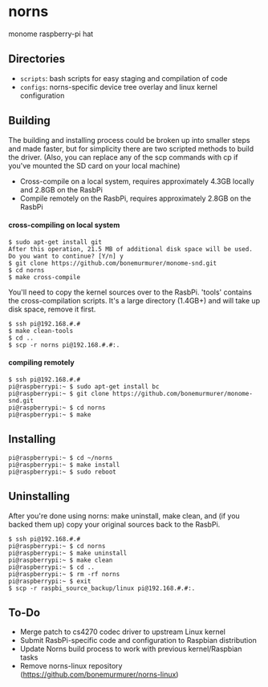 # norns

monome raspberry-pi hat

## Directories

- `scripts`: bash scripts for easy staging and compilation of code
- `configs`: norns-specific device tree overlay and linux kernel configuration

## Building
The building and installing process could be broken up into smaller
steps and made faster, but for simplicity there are two scripted
methods to build the driver.  (Also, you can replace any of the scp
commands with cp if you've mounted the SD card on your local machine)
* Cross-compile on a local system, requires approximately 4.3GB locally and
   2.8GB on the RasbPi
* Compile remotely on the RasbPi, requires approximately 2.8GB on the RasbPi

#### cross-compiling on local system
```
$ sudo apt-get install git
After this operation, 21.5 MB of additional disk space will be used.
Do you want to continue? [Y/n] y
$ git clone https://github.com/bonemurmurer/monome-snd.git
$ cd norns
$ make cross-compile
```
You'll need to copy the kernel sources over to the RasbPi. 'tools' contains
the cross-compilation scripts.  It's a large directory (1.4GB+) and will take
up disk space, remove it first.
```
$ ssh pi@192.168.#.#
$ make clean-tools
$ cd ..
$ scp -r norns pi@192.168.#.#:.
```
#### compiling remotely
```
$ ssh pi@192.168.#.#
pi@raspberrypi:~ $ sudo apt-get install bc
pi@raspberrypi:~ $ git clone https://github.com/bonemurmurer/monome-snd.git
pi@raspberrypi:~ $ cd norns
pi@raspberrypi:~ $ make
```

## Installing
```
pi@raspberrypi:~ $ cd ~/norns
pi@raspberrypi:~ $ make install
pi@raspberrypi:~ $ sudo reboot
```

## Uninstalling
After you're done using norns: make uninstall, make clean, and (if you backed
them up) copy your original sources back to the RasbPi.
```
$ ssh pi@192.168.#.#
pi@raspberrypi:~ $ cd norns
pi@raspberrypi:~ $ make uninstall
pi@raspberrypi:~ $ make clean
pi@raspberrypi:~ $ cd ..
pi@raspberrypi:~ $ rm -rf norns
pi@raspberrypi:~ $ exit
$ scp -r raspbi_source_backup/linux pi@192.168.#.#:.
```

## To-Do
* Merge patch to cs4270 codec driver to upstream Linux kernel
* Submit RasbPi-specific code and configuration to Raspbian distribution
* Update Norns build process to work with previous kernel/Raspbian tasks
* Remove norns-linux repository (https://github.com/bonemurmurer/norns-linux)